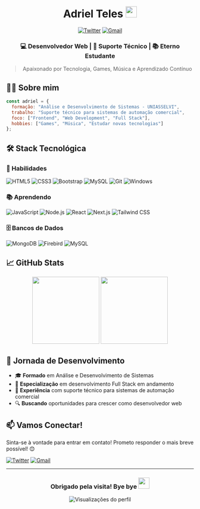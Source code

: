<div align="center">
  
  # Adriel Teles <img src="https://raw.githubusercontent.com/MartinHeinz/MartinHeinz/master/wave.gif" width="30px">
  
  [![Twitter](https://img.shields.io/badge/Twitter-%231DA1F2.svg?style=for-the-badge&logo=Twitter&logoColor=white)](https://twitter.com/Frajoola_exe)
  [![Gmail](https://img.shields.io/badge/Gmail-D14836?style=for-the-badge&logo=gmail&logoColor=white)](mailto:adrielt008@gmail.com?subject=ContatoGitHub)
  
  ### 💻 Desenvolvedor Web | 🔧 Suporte Técnico | 📚 Eterno Estudante
  
  > Apaixonado por Tecnologia, Games, Música e Aprendizado Contínuo

</div>

## 👨‍💻 Sobre mim

```javascript
const adriel = {
  formação: "Análise e Desenvolvimento de Sistemas - UNIASSELVI",
  trabalho: "Suporte técnico para sistemas de automação comercial",
  foco: ["Frontend", "Web Development", "Full Stack"],
  hobbies: ["Games", "Música", "Estudar novas tecnologias"]
};
```

## 🛠️ Stack Tecnológica

### 💪 Habilidades
![HTML5](https://img.shields.io/badge/HTML5-E34F26?style=for-the-badge&logo=html5&logoColor=white)
![CSS3](https://img.shields.io/badge/CSS3-1572B6?style=for-the-badge&logo=css3&logoColor=white)
![Bootstrap](https://img.shields.io/badge/Bootstrap-563D7C?style=for-the-badge&logo=bootstrap&logoColor=white)
![MySQL](https://img.shields.io/badge/MySQL-4479A1?style=for-the-badge&logo=mysql&logoColor=white)
![Git](https://img.shields.io/badge/Git-F05032?style=for-the-badge&logo=git&logoColor=white)
![Windows](https://img.shields.io/badge/Windows-0078D6?style=for-the-badge&logo=windows&logoColor=white)

### 📚 Aprendendo
![JavaScript](https://img.shields.io/badge/JavaScript-F7DF1E?style=for-the-badge&logo=javascript&logoColor=black)
![Node.js](https://img.shields.io/badge/Node.js-339933?style=for-the-badge&logo=node.js&logoColor=white)
![React](https://img.shields.io/badge/React-61DAFB?style=for-the-badge&logo=react&logoColor=20232A)
![Next.js](https://img.shields.io/badge/Next.js-000000?style=for-the-badge&logo=next.js&logoColor=white)
![Tailwind CSS](https://img.shields.io/badge/Tailwind_CSS-38B2AC?style=for-the-badge&logo=tailwind-css&logoColor=white)

### 🗄️ Bancos de Dados
![MongoDB](https://img.shields.io/badge/MongoDB-47A248?style=for-the-badge&logo=mongodb&logoColor=white)
![Firebird](https://img.shields.io/badge/Firebird-FF9800?style=for-the-badge&logo=database&logoColor=white)
![MySQL](https://img.shields.io/badge/MySQL-4479A1?style=for-the-badge&logo=mysql&logoColor=white)

## 📈 GitHub Stats

<div align="center">
  <img height="180em" src="https://github-readme-stats.vercel.app/api?username=adrielteles&show_icons=true&theme=tokyonight&include_all_commits=true&count_private=true"/>
  <img height="180em" src="https://github-readme-stats.vercel.app/api/top-langs/?username=adrielteles&layout=compact&langs_count=7&theme=tokyonight"/>
</div>

## 🌱 Jornada de Desenvolvimento

- 🎓 **Formado** em Análise e Desenvolvimento de Sistemas
- 🚀 **Especialização** em desenvolvimento Full Stack em andamento
- 💼 **Experiência** com suporte técnico para sistemas de automação comercial
- 🔍 **Buscando** oportunidades para crescer como desenvolvedor web

## 📫 Vamos Conectar!

Sinta-se à vontade para entrar em contato! Prometo responder o mais breve possível! 😊

[![Twitter](https://img.shields.io/badge/Twitter-%231DA1F2.svg?style=for-the-badge&logo=Twitter&logoColor=white)](https://twitter.com/Frajoola_exe)
[![Gmail](https://img.shields.io/badge/Gmail-D14836?style=for-the-badge&logo=gmail&logoColor=white)](mailto:adrielt008@gmail.com?subject=ContatoGitHub)

---

<div align="center">
  
  ### Obrigado pela visita! Bye bye <img src="https://raw.githubusercontent.com/MartinHeinz/MartinHeinz/master/wave.gif" width="30px">
  
  ![Visualizações do perfil](https://komarev.com/ghpvc/?username=adrielteles&color=brightgreen&style=flat-square)
  
</div>
